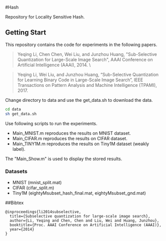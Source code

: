 
#Hash

Repository for Locality Sensitive Hash. 

## Getting Start

This repository contains the code for experiments in the following papers.

> Yeqing Li, Chen Chen, Wei Liu, and Junzhou Huang, "Sub-Selective Quantization for Large-Scale Image Search", AAAI Conference on Artificial Intelligence (AAAI), 2014. \\

> Yeqing Li, Wei Liu, and Junzhou Huang, “Sub-Selective Quantization for Learning Binary Code in Large-Scale Image Search”, IEEE Transactions on Pattern Analysis and Machine Intelligence (TPAMI), 2017.

Change directory to data and use the get_data.sh to download the data.

```bash
cd data
sh get_data.sh
```

Use following scripts to run the experiments.
- Main_MNIST.m reproduces the results on MNIST dataset.
- Main_CIFAR.m reproduces the results on CIFAR dataset.
- Main_TINY1M.m reproduces the results on Tiny1M dataset (weakly label).

The "Main_Show.m" is used to display the stored results.

### Datasets

- MNIST (mnist_split.mat)
- CIFAR (cifar_split.m)
- Tiny1M (eightyMsubset_hash_final.mat, eightyMsubset_gnd.mat)

##Bibtex

	@inproceedings{li2014subselective,
	  title={Subselective quantization for large-scale image search},
	  author={Li, Yeqing and Chen, Chen and Liu, Wei and Huang, Junzhou},
	  booktitle={Proc. AAAI Conference on Artificial Intelligence (AAAI)},
	  year={2014}
	}

